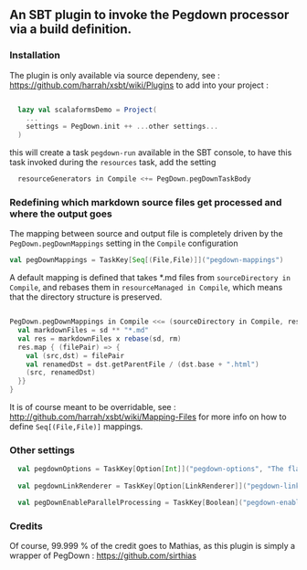 ## An SBT plugin to invoke the Pegdown processor via a build definition.

### Installation

The plugin is only available via source dependeny, see : https://github.com/harrah/xsbt/wiki/Plugins
to add into your project : 

```scala

  lazy val scalaformsDemo = Project(
    ...
    settings = PegDown.init ++ ...other settings...
  )
```

this will create a task `pegdown-run` available in the SBT console, to have this task
invoked during the `resources` task, add the setting 

```scala
  resourceGenerators in Compile <+= PegDown.pegDownTaskBody
```


### Redefining which markdown source files get processed and where the output goes

The mapping between source and output file is completely driven by the `PegDown.pegDownMappings` setting in the `Compile` configuration

```scala
val pegDownMappings = TaskKey[Seq[(File,File)]]("pegdown-mappings")
```

A default mapping is defined that takes *.md files from `sourceDirectory in Compile`, and rebases them in `resourceManaged in Compile`,
which means that the directory structure is preserved.

```scala

PegDown.pegDownMappings in Compile <<= (sourceDirectory in Compile, resourceManaged in Compile) map { (sd,rm) =>
  val markdownFiles = sd ** "*.md"
  val res = markdownFiles x rebase(sd, rm)
  res.map { (filePair) => {
    val (src,dst) = filePair
    val renamedDst = dst.getParentFile / (dst.base + ".html")
    (src, renamedDst)
  }}
}
```

It is of course meant to be overridable, see : http://github.com/harrah/xsbt/wiki/Mapping-Files
for more info on how to define `Seq[(File,File)]` mappings.

### Other settings

```scala
  val pegdownOptions = TaskKey[Option[Int]]("pegdown-options", "The flags of the extensions to enable as a bitmask, when not set, will default to Extensions.ALL, taken from : http://www.decodified.com/pegdown/api/org/pegdown/Extensions.html")
  
  val pegdownLinkRenderer = TaskKey[Option[LinkRenderer]]("pegdown-link-renderer", "A custom link renderer can override the way links are rendered : http://www.decodified.com/pegdown/api/org/pegdown/LinkRenderer.html")    

  val pegDownEnableParallelProcessing = TaskKey[Boolean]("pegdown-enable-parallel-processing")
```

### Credits

Of course, 99.999 % of the credit goes to Mathias, as this plugin is simply a wrapper of PegDown : https://github.com/sirthias
